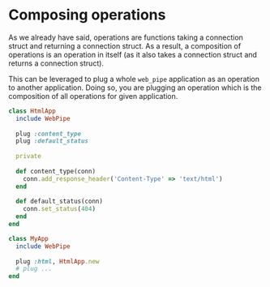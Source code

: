 # Composing operations

As we already have said, operations are functions taking a connection struct
and returning a connection struct. As a result, a composition of operations is
an operation in itself (as it also takes a connection struct and returns a
connection struct).

This can be leveraged to plug a whole `web_pipe` application as an operation
to another application. Doing so, you are plugging an operation which is the
composition of all operations for given application.

```ruby
class HtmlApp
  include WebPipe
  
  plug :content_type
  plug :default_status
  
  private
  
  def content_type(conn)
    conn.add_response_header('Content-Type' => 'text/html')
  end
  
  def default_status(conn)
    conn.set_status(404)
  end
end

class MyApp
  include WebPipe
  
  plug :html, HtmlApp.new
  # plug ...
end
```

